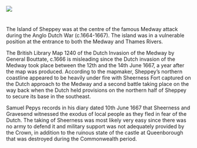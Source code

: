 <a href="https://juncture-digital.org"><img src="https://juncture-digital.org/images/ve-button.png"></a>
<param ve-config title="Sheppey at war in the 17th century" author="Dr Melanie Caiazza" layout="vtl" banner="/images/banners/17c.jpg"> 

<param ve-entity eid="Q1500299" aliases="Sheppey"> 
<param ve-entity eid="Q1003196" aliases="Sheerness">
<param ve-entity eid="Q17643879" aliases="Queenborough">

#

The Island of Sheppey was at the centre of the famous Medway attack during the Anglo Dutch War (c.1664-1667).  The <span data-mouseover-image-zoomto="2867,2126,1423,812">island</span> was in a vulnerable position at the entrance to both the Medway and Thames Rivers. 
<param ve-image url="https://stor.artstor.org/stor/4372cb1f-b4ec-424b-8d82-c97f26203826" label="Narrative map of the Raid on Chatham" attribution="By kind permission of Marrin Books">

The British Library Map 1240 of the Dutch Invasion of the Medway by General Bouttate, c.1666 is misleading since the Dutch invasion of the Medway took place between the 12th and the 14th June 1667, a year after the map was produced.  According to the mapmaker, Sheppey’s northern coastline appeared to be heavily under fire with Sheerness Fort captured on the Dutch approach to the Medway and a second battle taking place on the way back when the Dutch held provisions on the northern half of Sheppey to secure its base in the southeast.  
<param ve-image url="https://upload.wikimedia.org/wikipedia/commons/0/0e/The_Raid_on_the_Medway_by_Willem_Schellinks_Rijksmuseum_Amsterdam_SK-C-1737.jpg" label="The raid on the Medway" attribution="by Willem Schellinks, Rijksmuseum, CC0, via Wikimedia Commons">

Samuel Pepys records in his diary dated 10th June 1667 that Sheerness and Gravesend witnessed the exodus of local people as they fled in fear of the Dutch.  The taking of Sheerness was most likely very easy since there was no army to defend it and military support was not adequately provided by the Crown, in addition to the ruinous state of the castle at Queenborough that was destroyed during the Commonwealth period.
<param ve-image url="https://upload.wikimedia.org/wikipedia/commons/8/85/Dutch_Attack_on_the_Medway%2C_9-14_June_1667_RMG_BHC0293.tiff" label="Dutch Attack on the Medway, 9-14th June" attribution="Peter van de Velde, Public domain, via Wikimedia Commons">
